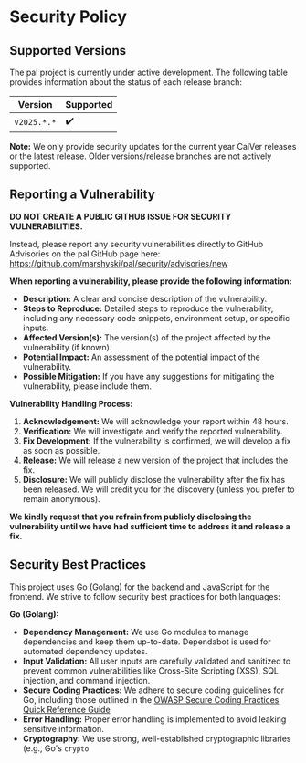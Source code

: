 # Security Policy

## Supported Versions

The pal project is currently under active development. The following table provides information about the status of each release branch:

| Version     | Supported          |
| ----------- | ------------------ |
| `v2025.*.*` | :heavy_check_mark: |

**Note:** We only provide security updates for the current year CalVer releases or the latest release. Older versions/release branches are not actively supported.

## Reporting a Vulnerability

**DO NOT CREATE A PUBLIC GITHUB ISSUE FOR SECURITY VULNERABILITIES.**

Instead, please report any security vulnerabilities directly to GitHub Advisories on the pal GitHub page here: https://github.com/marshyski/pal/security/advisories/new

**When reporting a vulnerability, please provide the following information:**

- **Description:** A clear and concise description of the vulnerability.
- **Steps to Reproduce:** Detailed steps to reproduce the vulnerability, including any necessary code snippets, environment setup, or specific inputs.
- **Affected Version(s):** The version(s) of the project affected by the vulnerability (if known).
- **Potential Impact:** An assessment of the potential impact of the vulnerability.
- **Possible Mitigation:** If you have any suggestions for mitigating the vulnerability, please include them.

**Vulnerability Handling Process:**

1.  **Acknowledgement:** We will acknowledge your report within 48 hours.
2.  **Verification:** We will investigate and verify the reported vulnerability.
3.  **Fix Development:** If the vulnerability is confirmed, we will develop a fix as soon as possible.
4.  **Release:** We will release a new version of the project that includes the fix.
5.  **Disclosure:** We will publicly disclose the vulnerability after the fix has been released. We will credit you for the discovery (unless you prefer to remain anonymous).

**We kindly request that you refrain from publicly disclosing the vulnerability until we have had sufficient time to address it and release a fix.**

## Security Best Practices

This project uses Go (Golang) for the backend and JavaScript for the frontend. We strive to follow security best practices for both languages:

**Go (Golang):**

- **Dependency Management:** We use Go modules to manage dependencies and keep them up-to-date. Dependabot is used for automated dependency updates.
- **Input Validation:** All user inputs are carefully validated and sanitized to prevent common vulnerabilities like Cross-Site Scripting (XSS), SQL injection, and command injection.
- **Secure Coding Practices:** We adhere to secure coding guidelines for Go, including those outlined in the [OWASP Secure Coding Practices Quick Reference Guide](https://owasp.org/www-project-secure-coding-practices-quick-reference-guide/migrated_content)
- **Error Handling:** Proper error handling is implemented to avoid leaking sensitive information.
- **Cryptography:** We use strong, well-established cryptographic libraries (e.g., Go's `crypto`
